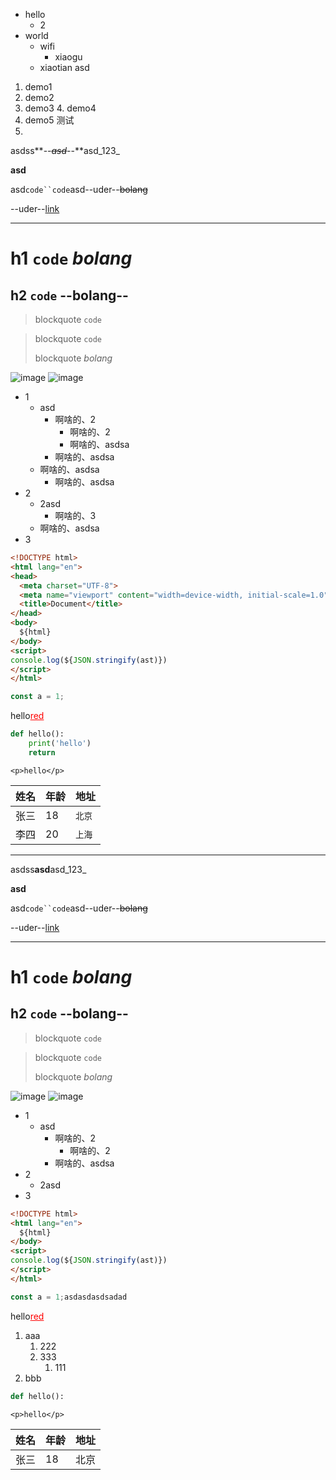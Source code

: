 - hello
    - 2
- world
    - wifi
      - xiaogu
    - xiaotian
asd


1. demo1
2. demo2
  3. demo3
    4. demo4
  5. demo5
测试
6. 

asdss**--~~_asd_~~--**asd_123_

**asd**

asd`code``code`asd--uder--~~bolang~~

--uder--[link](./demo.md)

---

# h1 `code` _bolang_
## h2 `code` --bolang--

> blockquote `code`

> blockquote `code`
>
> blockquote _bolang_

![image](https://www.baidu.com/img/flexible/logo/pc/result@2.png)
![image](https://www.baidu.com/img/flexible/logo/pc/result@2.png)

- 1
  - asd
    - 啊啥的、2
        - 啊啥的、2
        - 啊啥的、asdsa
    - 啊啥的、asdsa
  - 啊啥的、asdsa
    - 啊啥的、asdsa
- 2
  - 2asd
    - 啊啥的、3
  - 啊啥的、asdsa
- 3

```html
<!DOCTYPE html>
<html lang="en">
<head>
  <meta charset="UTF-8">
  <meta name="viewport" content="width=device-width, initial-scale=1.0">
  <title>Document</title>
</head>
<body>
  ${html}
</body>
<script>
console.log(${JSON.stringify(ast)})
</script>
</html>
```
```js
const a = 1;
```

<p>hello<u style="color: red;">red</u></p>

```python
def hello():
    print('hello')
    return
```

`<p>hello</p>`

| 姓名 | 年龄 | 地址 |
| ------ | ------- | ------- |
| 张三 | 18   | `北京` |
| 李四 | 20   | `上海` |

-----

asdss**asd**asd_123_

**asd**

asd`code``code`asd--uder--~~bolang~~

--uder--[link](./demo.md)

---

# h1 `code` _bolang_
## h2 `code` --bolang--

> blockquote `code`

> blockquote `code`
>
> blockquote _bolang_

![image](https://www.baidu.com/img/flexible/logo/pc/result@2.png)
![image](https://www.baidu.com/img/flexible/logo/pc/result@2.png)

- 1
  - asd
    - 啊啥的、2
        - 啊啥的、2
    - 啊啥的、asdsa
- 2
  - 2asd
- 3

```html
<!DOCTYPE html>
<html lang="en">
  ${html}
</body>
<script>
console.log(${JSON.stringify(ast)})
</script>
</html>
```
```js
const a = 1;asdasdasdsadad
```

<p>hello<u style="color: red;">red</u></p>

1. aaa
    1. 222
    2. 333
        1. 111
3. bbb

```python
def hello():
```

`<p>hello</p>`

| 姓名 | 年龄 | 地址 |
| ------ | ------- | ------- |
| 张三 | 18   | 北京 |